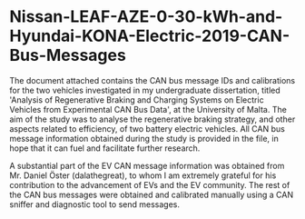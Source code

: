 # Nissan-LEAF-AZE-0-30-kWh-and-Hyundai-KONA-Electric-2019-CAN-Bus-Messages

The document attached contains the CAN bus message IDs and calibrations for the two vehicles investigated in my undergraduate dissertation, titled 'Analysis of Regenerative Braking and Charging Systems on Electric Vehicles from Experimental CAN Bus Data', at the University of Malta.
The aim of the study was to analyse the regenerative braking strategy, and other aspects related to efficiency, of two battery electric vehicles. All CAN bus message information obtained during the study is provided in the file, in hope that it can fuel and facilitate further research.

A substantial part of the EV CAN message information was obtained from Mr. Daniel Öster (dalathegreat), to whom I am extremely grateful for his contribution to the advancement of EVs and the EV community.
The rest of the CAN bus messages were obtained and calibrated manually using a CAN sniffer and diagnostic tool to send messages.
